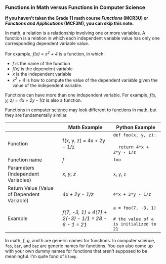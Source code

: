 ### Functions in Math versus Functions in Computer Science

**If you haven't taken the Grade 11 math course *Functions* (MCR3U) or *Functions and Applications* (MCF3M), you can skip this note.**

In math, a relation is a relationship involving one or more variables. A function is a relation in which each independent variable value has only one corresponding dependent variable value.

For example, *f(x) = x<sup>2</sup> + 4* is a function, in which:

* *f* is the name of the function
* *f(x)* is the dependent variable
* *x* is the independent variable
* *x<sup>2</sup> + 4* is how to compute the value of the dependent variable given the value of the independent variable.

Functions can have more than one independent variable. For example, *f(x, y, z) = 4x + 2y - 1/z* is also a function.

Functions in computer science may look different to functions in math, but they are fundamentally similar.

| | Math Example | Python Example |
| --- | --- | ---|
| Function | f(x, y, z) = 4x + 2y - 1/z | `def foo(x, y, z): `<br></br>&nbsp;&nbsp;&nbsp;&nbsp;`return 4*x + 2*y - 1/z` |
| Function name | *f* | `foo` |
| Parameters (Independent Variables) | *x*, *y*, *z* | `x`, `y`, `z` |
| Return Value (Value of Dependent Variable) | *4x + 2y - 1/z* | `4*x + 2*y - 1/z` |
| Example| *f(7, -3, 1) = 4(7) + 2(-3) - 1/1 = 28 - 6 - 1 = 21* | `a = foo(7, -3, 1)`<br/></br>`# the value of a is initialized to 21` |

In math, *f*, *g*, and *h* are generic names for functions. In computer science, `foo`, `bar`, and `baz` are generic names for functions. You can also come up with your own dummy names for functions that aren't supposed to be meaningful. I'm quite fond of `bloop`.
